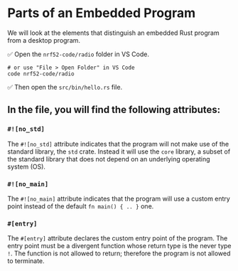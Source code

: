 # Parts of an Embedded Program

We will look at the elements that distinguish an embedded Rust program from a desktop program.

✅ Open the `nrf52-code/radio` folder in VS Code.

```console
# or use "File > Open Folder" in VS Code
code nrf52-code/radio
```

✅ Then open the `src/bin/hello.rs` file.

## In the file, you will find the following attributes:

### `#![no_std]`

 The `#![no_std]` attribute indicates that the program will not make use of the standard library, the `std` crate. Instead it will use the `core` library, a subset of the standard library that does not depend on an underlying operating system (OS).

### `#![no_main]`

The `#![no_main]` attribute indicates that the program will use a custom entry point instead of the default `fn main() { .. }` one.

### `#[entry]`

The `#[entry]` attribute declares the custom entry point of the program. The entry point must be a divergent function whose return type is the never type `!`. The function is not allowed to return; therefore the program is not allowed to terminate.
